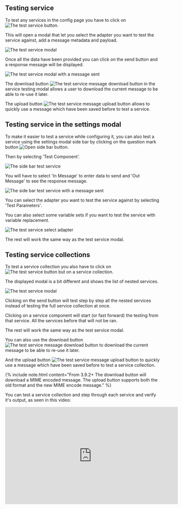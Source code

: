 ## Testing service ##

To test any services in the config page you have to click on ![The test service button](../../images/ui-user-guide/config-test-service-button.png).

This will open a modal that let you select the adapter you want to test the service against, add a message metadata and payload.

![The test service modal](../../images/ui-user-guide/config-test-service-modal.png)

Once all the data have been provided you can click on the send button and a response message will be displayed.

![The test service modal with a message sent](../../images/ui-user-guide/config-test-service-modal-message-sent.png)

The download button ![The test service message download button](../../images/ui-user-guide/config-test-service-modal-download.png) in the service testing modal allows a user to download the current message to be able to re-use it later.

The upload button ![The test service message upload button](../../images/ui-user-guide/config-test-service-modal-upload.png) allows to quickly use a message which have been saved before to test a service.

## Testing service in the settings modal ##

To make it easier to test a service while configuring it, you can also test a service using the settings modal side bar by clicking on the question mark button ![Open side bar button](../../images/ui-user-guide/config-edit-component-sidebar-button.png).

Then by selecting 'Test Component'.

![The side bar test service](../../images/ui-user-guide/config-edit-component-test-service.png)

You will have to select 'In Message' to enter data to send and 'Out Message' to see the response message.

![The side bar test service with a message sent](../../images/ui-user-guide/config-edit-component-test-service-message-sent.png)

You can select the adapter you want to test the service against by selecting 'Test Parameters'.

You can also select some variable sets if you want to test the service with variable replacement.

![The test service select adapter](../../images/ui-user-guide/config-edit-component-test-service-select-adapter.png)

The rest will work the same way as the test service modal.

## Testing service collections ##

To test a service collection you also have to click on ![The test service button](../../images/ui-user-guide/config-test-service-button.png) but on a service collection.

The displayed modal is a bit different and shows the list of nested services.

![The test service modal](../../images/ui-user-guide/config-test-service-collection-modal.png)

Clicking on the send button will test step by step all the nested services instead of testing the full service collection at once.

Clicking on a service component will start (or fast forward) the testing from that service. All the services before that will not be ran.

The rest will work the same way as the test service modal.

You can also use the download button ![The test service message download button](../../images/ui-user-guide/config-test-service-modal-download.png) to download the current message to be able to re-use it later.

And the upload button ![The test service message upload button](../../images/ui-user-guide/config-test-service-modal-upload.png) to quickly use a message which have been saved before to test a service collection.

{% include note.html content="From 3.9.2+ The download button will download a MIME encoded message. The upload button supports both the old format and the new MIME encode message." %}

You can test a service collection and step through each service and verify it's output, as seen in this video:

<iframe width="560" height="315" src="https://www.youtube.com/embed/7LNN38jnvcg" frameborder="0" allowfullscreen></iframe>
